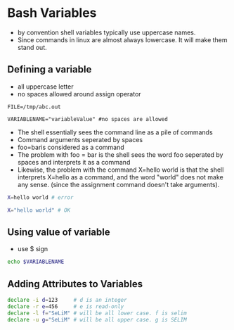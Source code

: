 # Bash Variables

- by convention shell variables typically use uppercase names.
- Since commands in linux are almost always lowercase. It will make them stand out.

## Defining a variable

- all uppercase letter
- no spaces allowed around assign operator

```shell
FILE=/tmp/abc.out

VARIABLENAME="variableValue" #no spaces are allowed
```

- The shell essentially sees the command line as a pile of commands
- Command arguments seperated by spaces
- foo=baris considered as a command
- The problem with foo = bar is the shell sees the word foo seperated by spaces
  and interprets it as a command
- Likewise, the problem with the command X=hello world is that the shell
  interprets X=hello as a command, and the word "world" does not make any sense.
  (since the assignment command doesn't take arguments).

```bash
X=hello world # error

X="hello world" # OK
```

## Using value of variable

- use $ sign

```bash
echo $VARIABLENAME
```

## Adding Attributes to Variables

```bash
declare -i d=123     # d is an integer
declare -r e=456     # e is read-only
declare -l f="SeLiM" # will be all lower case. f is selim
declare -u g="SeLiM" # will be all upper case. g is SELIM
```
